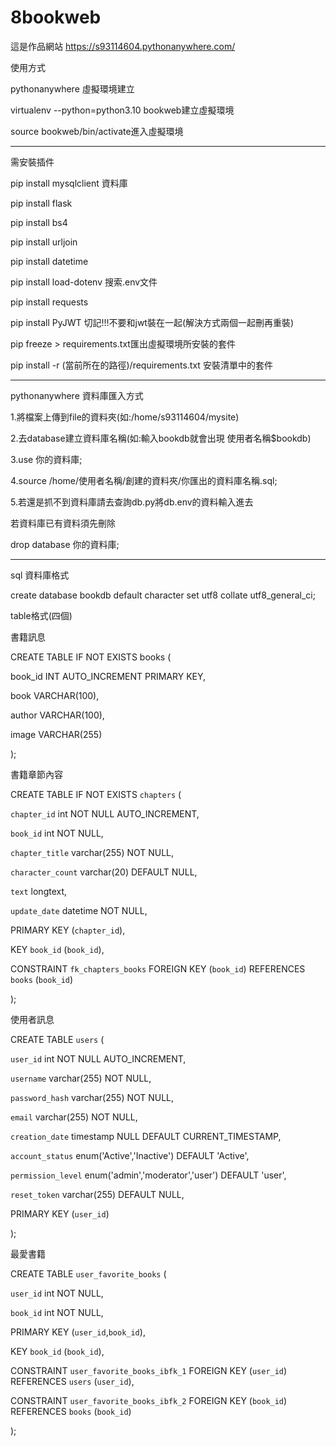 # 8bookweb
這是作品網站
https://s93114604.pythonanywhere.com/

使用方式

pythonanywhere 虛擬環境建立

virtualenv --python=python3.10 bookweb建立虛擬環境

source bookweb/bin/activate進入虛擬環境

--------------------------------------------------------------------------

需安裝插件

pip install mysqlclient 資料庫

pip install flask

pip install bs4

pip install urljoin 

pip install datetime

pip install load-dotenv 搜索.env文件

pip install requests

pip install PyJWT 切記!!!不要和jwt裝在一起(解決方式兩個一起刪再重裝)

pip freeze > requirements.txt匯出虛擬環境所安裝的套件

pip install -r (當前所在的路徑)/requirements.txt 安裝清單中的套件

---------------------------------------------------------------------------

pythonanywhere 資料庫匯入方式

1.將檔案上傳到file的資料夾(如:/home/s93114604/mysite)

2.去database建立資料庫名稱(如:輸入bookdb就會出現 使用者名稱$bookdb)

3.use 你的資料庫;

4.source /home/使用者名稱/創建的資料夾/你匯出的資料庫名稱.sql;

5.若還是抓不到資料庫請去查詢db.py將db.env的資料輸入進去

若資料庫已有資料須先刪除

drop database 你的資料庫;

---------------------------------------------------------------------------

sql 資料庫格式

create database bookdb default character set utf8 collate utf8_general_ci;

table格式(四個)

書籍訊息

CREATE TABLE IF NOT EXISTS books (

book_id INT AUTO_INCREMENT PRIMARY KEY,

book VARCHAR(100),

author VARCHAR(100),

image VARCHAR(255)

);

書籍章節內容

CREATE TABLE IF NOT EXISTS `chapters` (

  `chapter_id` int NOT NULL AUTO_INCREMENT,
  
  `book_id` int NOT NULL,
  
  `chapter_title` varchar(255) NOT NULL,
  
  `character_count` varchar(20) DEFAULT NULL,
  
  `text` longtext,
  
  `update_date` datetime NOT NULL,
  
  PRIMARY KEY (`chapter_id`),
  
  KEY `book_id` (`book_id`),
  
  CONSTRAINT `fk_chapters_books` FOREIGN KEY (`book_id`) REFERENCES `books` (`book_id`)
  
);

使用者訊息

CREATE TABLE `users` (

  `user_id` int NOT NULL AUTO_INCREMENT,
  
  `username` varchar(255) NOT NULL,
  
  `password_hash` varchar(255) NOT NULL,
  
  `email` varchar(255) NOT NULL,
  
  `creation_date` timestamp NULL DEFAULT CURRENT_TIMESTAMP,
  
  `account_status` enum('Active','Inactive') DEFAULT 'Active',
  
  `permission_level` enum('admin','moderator','user') DEFAULT 'user',
  
  `reset_token` varchar(255) DEFAULT NULL,
  
  PRIMARY KEY (`user_id`)
  
);

最愛書籍

CREATE TABLE `user_favorite_books` (

  `user_id` int NOT NULL,
  
  `book_id` int NOT NULL,
  
  PRIMARY KEY (`user_id`,`book_id`),
  
  KEY `book_id` (`book_id`),
  
  CONSTRAINT `user_favorite_books_ibfk_1` FOREIGN KEY (`user_id`) REFERENCES `users` (`user_id`),
  
  CONSTRAINT `user_favorite_books_ibfk_2` FOREIGN KEY (`book_id`) REFERENCES `books` (`book_id`)
  
);

